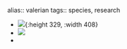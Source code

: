 alias:: valerian
tags:: species, research

- ![](https://peach-geographical-bat-397.mypinata.cloud/ipfs/QmX8rKEx9ejFr7HeB3LqpcQKfDx2BCghjDbdXW5TSgFQQb){:height 329, :width 408}
- ![](https://peach-geographical-bat-397.mypinata.cloud/ipfs/QmNxe5EDfaM5MdJdEsXxUba74mieyrxo2GPDQeXzweRaKE)
-